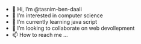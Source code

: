 - 👋 Hi, I’m @tasnim-ben-daali
- 👀 I’m interested in computer science
- 🌱 I’m currently learning java script
- 💞️ I’m looking to collaborate on web devollepment
- 📫 How to reach me ...

<!---
tasnim-ben-daali/tasnim-ben-daali is a ✨ special ✨ repository because its `README.md` (this file) appears on your GitHub profile.
You can click the Preview link to take a look at your changes.
--->
